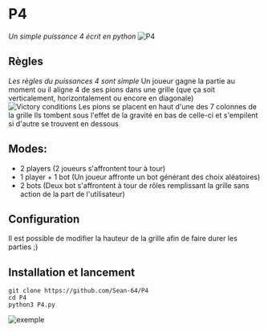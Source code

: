 # P4
_Un simple puissance 4 écrit en python_
![P4](https://i.postimg.cc/FK2Jm3VM/P4.png)
## Règles
_Les règles du puissances 4 sont simple_
Un joueur gagne la partie au moment ou il aligne 4 de ses pions dans une grille
(que ça soit verticalement, horizontalement ou encore en diagonale)
![Victory conditions](https://i.postimg.cc/9McBSb6Q/Screenshot-20220102-132819.png)
Les pions se placent en haut d'une des 7 colonnes de la grille
Ils tombent sous l'effet de la gravité en bas de celle-ci et s'empilent si d'autre se trouvent en dessous


## Modes:
- 2 players (2 joueurs s'affrontent tour à tour)
- 1 player + 1 bot (Un joueur affronte un bot générant des choix aléatoires)
- 2 bots (Deux bot s'affrontent à tour de rôles remplissant la grille sans action de la part de l'utilisateur)

## Configuration
Il est possible de modifier la hauteur de la grille afin de faire durer les parties ;)
## Installation et lancement 
```
git clone https://github.com/Sean-64/P4
cd P4
python3 P4.py
```
![exemple](https://s10.gifyu.com/images/QuickView.gif)
